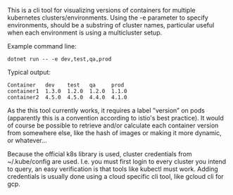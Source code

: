 This is a cli tool for visualizing versions of containers for multiple
kubernetes clusters/environments. Using the -e parameter to specify
environments, should be a substring of cluster names, particular useful
when each environment is using a multicluster setup.

Example command line:

    dotnet run -- -e dev,test,qa,prod

Typical output:

    Container   dev    test   qa     prod
    container1  1.3.0  1.2.0  1.2.0  1.1.0
    container2  4.5.0  4.5.0  4.4.0  4.1.0

As the this tool currently works, it requires a label ”version”
on pods (apparently this is a convention according to istio's best
practice). It would of course be possible to retrieve and/or
calculate each container version from somewhere else, like the
hash of images or making it more dynamic, or whatever...

Because the official k8s library is used, cluster credentials from
~/.kube/config are used. I.e. you must first login to every cluster
you intend to query, an easy verification is that tools like kubectl
must work. Adding credentials is usually done using a cloud specific
cli tool, like gcloud cli for gcp.
